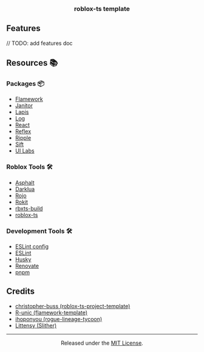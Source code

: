 <h3 align="center">
    <br />
    roblox-ts template
</h3>

## Features

// TODO: add features doc

## Resources 📚

### Packages 📦

-   [Flamework](https://flamework.fireboltofdeath.dev/)
-   [Janitor](https://howmanysmall.github.io/Janitor/)
-   [Lapis](https://nezuo.github.io/lapis/)
-   [Log](https://www.npmjs.com/package/@rbxts/log)
-   [React](https://www.npmjs.com/package/@rbxts/react)
-   [Reflex](https://littensy.github.io/reflex/docs/guides/)
-   [Ripple](https://github.com/littensy/ripple)
-   [Sift](https://cxmeel.github.io/sift/)
-   [UI Labs](https://ui-labs-roblox.github.io/ui-labs-docs/)

### Roblox Tools 🛠️
-   [Asphalt](https://github.com/jackTabsCode/asphalt)
-   [Darklua](https://darklua.com/)
-   [Rojo](https://rojo.space/)
-   [Rokit](https://github.com/rojo-rbx/rokit)
-   [rbxts-build](https://www.npmjs.com/package/rbxts-build)
-   [roblox-ts](https://roblox-ts.com/)

### Development Tools 🛠️
-   [ESLint config](https://github.com/christopher-buss/roblox-ts-eslint-config)
-   [ESLint](https://eslint.org/)
-   [Husky](https://typicode.github.io/husky/#/)
-   [Renovate](https://docs.renovatebot.com/)
-   [pnpm](https://pnpm.io/)

## Credits

-   [christopher-buss (roblox-ts-project-template)](https://github.com/grilme99/tabletop-island/)
-   [R-unic (flamework-template)](https://github.com/R-unic/flamework-template)
-   [ihoponyou (rogue-lineage-tycoon)](https://github.com/ihoponyou/rogue-lineage-tycoon)
-   [Littensy (Slither)](https://github.com/littensy/slither/)

---

<p align="center">
Released under the <a href="LICENSE.md">MIT License</a>.
</p>
